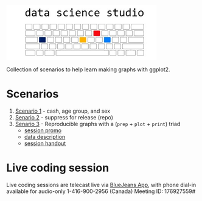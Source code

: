 ![](libs/images/dss-logo-400px.jpg)

Collection of scenarios to help learn making graphs with ggplot2. 


# Scenarios

1. [Scenario 1][scenario1] - cash, age group, and sex 
2. [Senario 2][scenario2] - suppress for release (repo)
3. [Senario 3][scenario3] - Reproducible graphs with a (`prep` + `plot` + `print`) triad
    - [session promo][session3overview]
    - [data description][data_scenario_3]
    - [session handout][session3handout]
    


[session3overview]:https://raw.githack.com/dss-ialh/graph-making-scenarios/master/libs/materials/promo/dss-2019-06-05-reproducible-graphs-session-3-promo.pdf
[session3handout]:libs/materials/dss-2019-06-05-session-handout.pdf
[data_scenario_3]:data-public/raw/scenario-3/README.md

[scenario1]:https://raw.githack.com/dss-ialh/graph-making-scenarios/master/analysis/scenario-1/scenario-1.html
[scenario2]:https://github.com/ihacru/suppress-for-release
[scenario3]:https://raw.githack.com/dss-ialh/graph-making-scenarios/master/analysis/scenario-3/scenario-3-ccdss.html

# Live coding session

Live coding sessions are telecast live via [BlueJeans App][bluejeans], with phone dial-in available for audio-only 1-416-900-2956 (Canada)  Meeting ID: 176927559#


[notes_talks]:https://docs.google.com/document/d/1ARRecAQWkWZ80dedC5Qcv7_fHOAny_sE1fHipssauJU/edit?usp=sharing
[bluejeans]:https://bluejeans.com/176927559?src=textEmail
